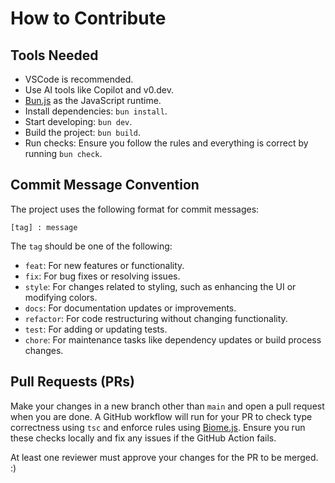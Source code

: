 # How to Contribute

## Tools Needed

- VSCode is recommended.
- Use AI tools like Copilot and v0.dev.
- [Bun.js](http://bun.sh/) as the JavaScript runtime.
- Install dependencies: `bun install`.
- Start developing: `bun dev`.
- Build the project: `bun build`.
- Run checks: Ensure you follow the rules and everything is correct by running `bun check`.

## Commit Message Convention

The project uses the following format for commit messages:

```
[tag] : message
```

The `tag` should be one of the following:
- `feat`: For new features or functionality.
- `fix`: For bug fixes or resolving issues.
- `style`: For changes related to styling, such as enhancing the UI or modifying colors.
- `docs`: For documentation updates or improvements.
- `refactor`: For code restructuring without changing functionality.
- `test`: For adding or updating tests.
- `chore`: For maintenance tasks like dependency updates or build process changes.

## Pull Requests (PRs)

Make your changes in a new branch other than `main` and open a pull request when you are done. A GitHub workflow will run for your PR to check type correctness using `tsc` and enforce rules using [Biome.js](https://biomejs.dev/). Ensure you run these checks locally and fix any issues if the GitHub Action fails.

At least one reviewer must approve your changes for the PR to be merged. :)
